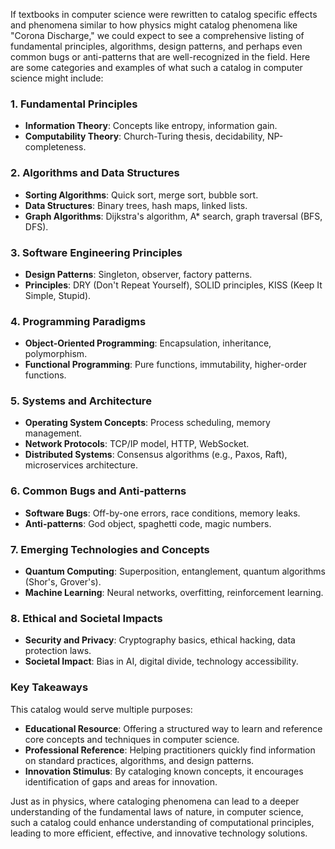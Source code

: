 If textbooks in computer science were rewritten to catalog specific effects and phenomena similar to how physics might catalog phenomena like "Corona Discharge," we could expect to see a comprehensive listing of fundamental principles, algorithms, design patterns, and perhaps even common bugs or anti-patterns that are well-recognized in the field. Here are some categories and examples of what such a catalog in computer science might include:

### 1. **Fundamental Principles**
- **Information Theory**: Concepts like entropy, information gain.
- **Computability Theory**: Church-Turing thesis, decidability, NP-completeness.

### 2. **Algorithms and Data Structures**
- **Sorting Algorithms**: Quick sort, merge sort, bubble sort.
- **Data Structures**: Binary trees, hash maps, linked lists.
- **Graph Algorithms**: Dijkstra's algorithm, A* search, graph traversal (BFS, DFS).

### 3. **Software Engineering Principles**
- **Design Patterns**: Singleton, observer, factory patterns.
- **Principles**: DRY (Don't Repeat Yourself), SOLID principles, KISS (Keep It Simple, Stupid).

### 4. **Programming Paradigms**
- **Object-Oriented Programming**: Encapsulation, inheritance, polymorphism.
- **Functional Programming**: Pure functions, immutability, higher-order functions.

### 5. **Systems and Architecture**
- **Operating System Concepts**: Process scheduling, memory management.
- **Network Protocols**: TCP/IP model, HTTP, WebSocket.
- **Distributed Systems**: Consensus algorithms (e.g., Paxos, Raft), microservices architecture.

### 6. **Common Bugs and Anti-patterns**
- **Software Bugs**: Off-by-one errors, race conditions, memory leaks.
- **Anti-patterns**: God object, spaghetti code, magic numbers.

### 7. **Emerging Technologies and Concepts**
- **Quantum Computing**: Superposition, entanglement, quantum algorithms (Shor's, Grover's).
- **Machine Learning**: Neural networks, overfitting, reinforcement learning.

### 8. **Ethical and Societal Impacts**
- **Security and Privacy**: Cryptography basics, ethical hacking, data protection laws.
- **Societal Impact**: Bias in AI, digital divide, technology accessibility.

### Key Takeaways

This catalog would serve multiple purposes:
- **Educational Resource**: Offering a structured way to learn and reference core concepts and techniques in computer science.
- **Professional Reference**: Helping practitioners quickly find information on standard practices, algorithms, and design patterns.
- **Innovation Stimulus**: By cataloging known concepts, it encourages identification of gaps and areas for innovation.

Just as in physics, where cataloging phenomena can lead to a deeper understanding of the fundamental laws of nature, in computer science, such a catalog could enhance understanding of computational principles, leading to more efficient, effective, and innovative technology solutions.
